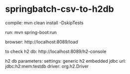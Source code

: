 # springbatch-csv-to-h2db

compile:
mvn clean install -DskipTests

run:
mvn spring-boot:run

browser:
http://localhost:8089/load

to check h2 db:
http://localhost:8089/h2-console

h2 db parameters:
settings: generic h2 embedded
jdbc url: jdbc:h2:mem:testdb
driver: org.h2.Driver
